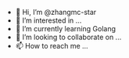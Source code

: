 - 👋 Hi, I’m @zhangmc-star
- 👀 I’m interested in ...
- 🌱 I’m currently learning Golang
- 💞️ I’m looking to collaborate on ...
- 📫 How to reach me ...

<!---
zhangmc-star/zhangmc-star is a ✨ special ✨ repository because its `README.md` (this file) appears on your GitHub profile.
You can click the Preview link to take a look at your changes.
--->
